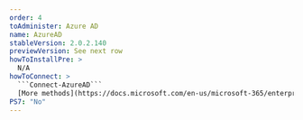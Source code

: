 ```yaml
---
order: 4
toAdminister: Azure AD
name: AzureAD
stableVersion: 2.0.2.140
previewVersion: See next row
howToInstallPre: >
  N/A
howToConnect: >
  ```Connect-AzureAD```
  [More methods](https://docs.microsoft.com/en-us/microsoft-365/enterprise/connect-to-microsoft-365-powershell?view=o365-worldwide#connect-with-the-azure-active-directory-powershell-for-graph-module)
PS7: "No"
---
```

